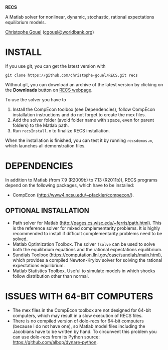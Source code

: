 **RECS**

A Matlab solver for nonlinear, dynamic, stochastic, rational expectations
equilibrium models.

[Christophe Gouel](http://www.christophegouel.com) (<cgouel@worldbank.org>)

INSTALL
=======

If you use git, you can get the latest version with

`git clone https://github.com/christophe-gouel/RECS.git recs`

Without git, you can download an archive of the latest version by clicking on the
**Downloads** button on [RECS webpage](https://github.com/christophe-gouel/RECS).

To use the solver you have to

1. Install the CompEcon toolbox (see Dependencies), follow CompEcon installation
   instructions and do not forget to create the mex files.
2. Add the solver folder (avoid folder name with space, even for parent folders)
   to the Matlab path.
3. Run `recsInstall.m` to finalize RECS installation.

When the installation is finished, you can test it by running `recsdemos.m`, which
launches all demonstration files.

DEPENDENCIES
============

In addition to Matlab (from 7.9 (R2009b) to 7.13 (R2011b)), RECS programs depend
on the following packages, which have to be installed:

* CompEcon (<http://www4.ncsu.edu/~pfackler/compecon/>).

OPTIONAL INSTALLATION
---------------------

* Path solver for Matlab (<http://pages.cs.wisc.edu/~ferris/path.html>). This is
  the reference solver for mixed complementarity problems. It is highly recommended
  to install if difficult complementarity problems need to be solved.
* Matlab Optimization Toolbox. The solver `fsolve` can be used to solve both the
  equilibrium equations and the rational expectations equilibrium.
* Sundials Toolbox (<https://computation.llnl.gov/casc/sundials/main.html>), which
  provides a compiled Newton-Krylov solver for solving the rational expectations
  equilibrium.
* Matlab Statistics Toolbox. Useful to simulate models in which shocks follow
  distribution other than normal.

ISSUES WITH 64-BIT COMPUTERS
============================

* The mex files in the CompEcon toolbox are not designed for 64-bit computers,
  which may result in a slow execution of RECS files.
* There is no compiled version of dolo-recs for 64-bit computers (because I do not
  have one), so Matlab model files including the Jacobians have to be written by
  hand. To circunvent this problem you can use dolo-recs from its Python source:
  <https://github.com/albop/dynare-python>.

